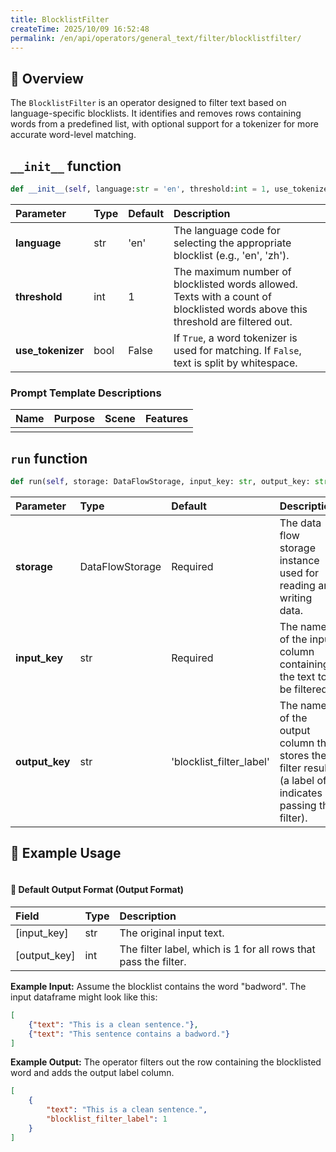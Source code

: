 ```yaml
---
title: BlocklistFilter
createTime: 2025/10/09 16:52:48
permalink: /en/api/operators/general_text/filter/blocklistfilter/
---
```


## 📘 Overview
The `BlocklistFilter` is an operator designed to filter text based on language-specific blocklists. It identifies and removes rows containing words from a predefined list, with optional support for a tokenizer for more accurate word-level matching.

## `__init__` function
```python
def __init__(self, language:str = 'en', threshold:int = 1, use_tokenizer:bool = False)
```
| Parameter | Type | Default | Description |
| :--- | :--- | :--- | :--- |
| **language** | str | 'en' | The language code for selecting the appropriate blocklist (e.g., 'en', 'zh'). |
| **threshold** | int | 1 | The maximum number of blocklisted words allowed. Texts with a count of blocklisted words above this threshold are filtered out. |
| **use_tokenizer**| bool | False | If `True`, a word tokenizer is used for matching. If `False`, text is split by whitespace. |

### Prompt Template Descriptions
| Name | Purpose | Scene | Features |
| :--- | :--- | :--- | :--- |
| | | | |

## `run` function
```python
def run(self, storage: DataFlowStorage, input_key: str, output_key: str = 'blocklist_filter_label')
```
| Parameter | Type | Default | Description |
| :--- | :--- | :--- | :--- |
| **storage** | DataFlowStorage | Required | The data flow storage instance used for reading and writing data. |
| **input_key** | str | Required | The name of the input column containing the text to be filtered. |
| **output_key**| str | 'blocklist_filter_label' | The name of the output column that stores the filter result (a label of 1 indicates passing the filter). |

## 🧠 Example Usage
```python

```
#### 🧾 Default Output Format (Output Format)
| Field | Type | Description |
| :--- | :--- | :--- |
| [input_key] | str | The original input text. |
| [output_key] | int | The filter label, which is 1 for all rows that pass the filter. |

**Example Input:**
Assume the blocklist contains the word "badword". The input dataframe might look like this:
```json
[
    {"text": "This is a clean sentence."},
    {"text": "This sentence contains a badword."}
]
```
**Example Output:**
The operator filters out the row containing the blocklisted word and adds the output label column.
```json
[
    {
        "text": "This is a clean sentence.",
        "blocklist_filter_label": 1
    }
]
```
